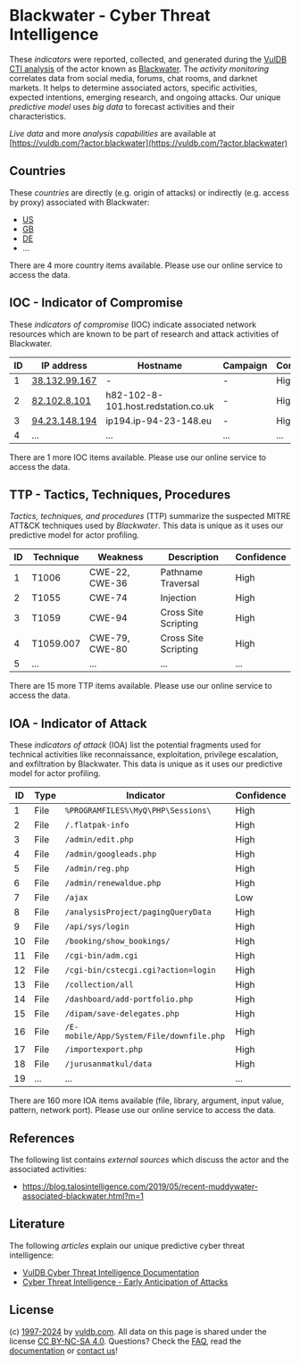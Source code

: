 # Blackwater - Cyber Threat Intelligence

These _indicators_ were reported, collected, and generated during the [VulDB CTI analysis](https://vuldb.com/?kb.cti) of the actor known as [Blackwater](https://vuldb.com/?actor.blackwater). The _activity monitoring_ correlates data from social media, forums, chat rooms, and darknet markets. It helps to determine associated actors, specific activities, expected intentions, emerging research, and ongoing attacks. Our unique _predictive model_ uses _big data_ to forecast activities and their characteristics.

_Live data_ and more _analysis capabilities_ are available at [https://vuldb.com/?actor.blackwater](https://vuldb.com/?actor.blackwater)

## Countries

These _countries_ are directly (e.g. origin of attacks) or indirectly (e.g. access by proxy) associated with Blackwater:

* [US](https://vuldb.com/?country.us)
* [GB](https://vuldb.com/?country.gb)
* [DE](https://vuldb.com/?country.de)
* ...

There are 4 more country items available. Please use our online service to access the data.

## IOC - Indicator of Compromise

These _indicators of compromise_ (IOC) indicate associated network resources which are known to be part of research and attack activities of Blackwater.

ID | IP address | Hostname | Campaign | Confidence
-- | ---------- | -------- | -------- | ----------
1 | [38.132.99.167](https://vuldb.com/?ip.38.132.99.167) | - | - | High
2 | [82.102.8.101](https://vuldb.com/?ip.82.102.8.101) | h82-102-8-101.host.redstation.co.uk | - | High
3 | [94.23.148.194](https://vuldb.com/?ip.94.23.148.194) | ip194.ip-94-23-148.eu | - | High
4 | ... | ... | ... | ...

There are 1 more IOC items available. Please use our online service to access the data.

## TTP - Tactics, Techniques, Procedures

_Tactics, techniques, and procedures_ (TTP) summarize the suspected MITRE ATT&CK techniques used by _Blackwater_. This data is unique as it uses our predictive model for actor profiling.

ID | Technique | Weakness | Description | Confidence
-- | --------- | -------- | ----------- | ----------
1 | T1006 | CWE-22, CWE-36 | Pathname Traversal | High
2 | T1055 | CWE-74 | Injection | High
3 | T1059 | CWE-94 | Cross Site Scripting | High
4 | T1059.007 | CWE-79, CWE-80 | Cross Site Scripting | High
5 | ... | ... | ... | ...

There are 15 more TTP items available. Please use our online service to access the data.

## IOA - Indicator of Attack

These _indicators of attack_ (IOA) list the potential fragments used for technical activities like reconnaissance, exploitation, privilege escalation, and exfiltration by Blackwater. This data is unique as it uses our predictive model for actor profiling.

ID | Type | Indicator | Confidence
-- | ---- | --------- | ----------
1 | File | `%PROGRAMFILES%\MyQ\PHP\Sessions\` | High
2 | File | `/.flatpak-info` | High
3 | File | `/admin/edit.php` | High
4 | File | `/admin/googleads.php` | High
5 | File | `/admin/reg.php` | High
6 | File | `/admin/renewaldue.php` | High
7 | File | `/ajax` | Low
8 | File | `/analysisProject/pagingQueryData` | High
9 | File | `/api/sys/login` | High
10 | File | `/booking/show_bookings/` | High
11 | File | `/cgi-bin/adm.cgi` | High
12 | File | `/cgi-bin/cstecgi.cgi?action=login` | High
13 | File | `/collection/all` | High
14 | File | `/dashboard/add-portfolio.php` | High
15 | File | `/dipam/save-delegates.php` | High
16 | File | `/E-mobile/App/System/File/downfile.php` | High
17 | File | `/importexport.php` | High
18 | File | `/jurusanmatkul/data` | High
19 | ... | ... | ...

There are 160 more IOA items available (file, library, argument, input value, pattern, network port). Please use our online service to access the data.

## References

The following list contains _external sources_ which discuss the actor and the associated activities:

* https://blog.talosintelligence.com/2019/05/recent-muddywater-associated-blackwater.html?m=1

## Literature

The following _articles_ explain our unique predictive cyber threat intelligence:

* [VulDB Cyber Threat Intelligence Documentation](https://vuldb.com/?kb.cti)
* [Cyber Threat Intelligence - Early Anticipation of Attacks](https://www.scip.ch/en/?labs.20201022)

## License

(c) [1997-2024](https://vuldb.com/?kb.changelog) by [vuldb.com](https://vuldb.com/?kb.about). All data on this page is shared under the license [CC BY-NC-SA 4.0](https://creativecommons.org/licenses/by-nc-sa/4.0/). Questions? Check the [FAQ](https://vuldb.com/?kb.faq), read the [documentation](https://vuldb.com/?kb) or [contact us](https://vuldb.com/?contact)!
